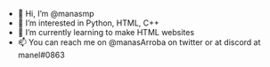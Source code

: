 - 👋 Hi, I’m @manasmp
- 👀 I’m interested in Python, HTML, C++
- 🌱 I’m currently learning to make HTML websites 
- 📫 You can reach me on @manasArroba on twitter or at discord at manel#0863

<!---
manasmp/manasmp is a ✨ special ✨ repository because its `README.md` (this file) appears on your GitHub profile.
You can click the Preview link to take a look at your changes.
--->
